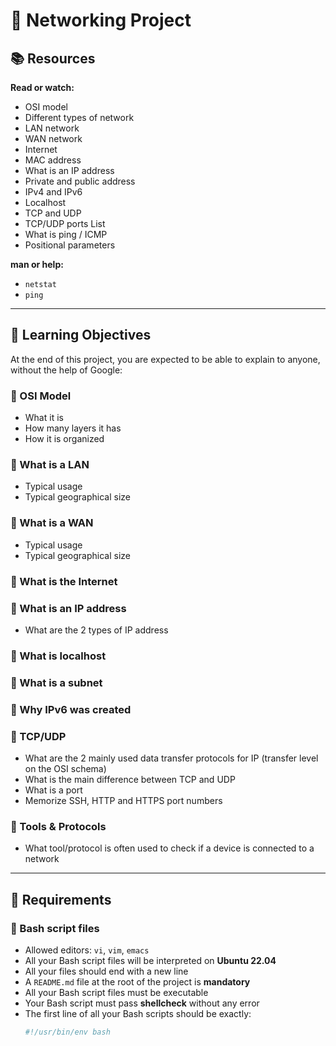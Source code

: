 # 📘 Networking Project

## 📚 Resources
**Read or watch:**
- OSI model  
- Different types of network  
- LAN network  
- WAN network  
- Internet  
- MAC address  
- What is an IP address  
- Private and public address  
- IPv4 and IPv6  
- Localhost  
- TCP and UDP  
- TCP/UDP ports List  
- What is ping / ICMP  
- Positional parameters  

**man or help:**
- `netstat`  
- `ping`  

---

## 🎯 Learning Objectives
At the end of this project, you are expected to be able to explain to anyone, without the help of Google:

### 🔹 OSI Model
- What it is  
- How many layers it has  
- How it is organized  

### 🔹 What is a LAN
- Typical usage  
- Typical geographical size  

### 🔹 What is a WAN
- Typical usage  
- Typical geographical size  

### 🔹 What is the Internet  

### 🔹 What is an IP address
- What are the 2 types of IP address  

### 🔹 What is localhost  

### 🔹 What is a subnet  

### 🔹 Why IPv6 was created  

### 🔹 TCP/UDP
- What are the 2 mainly used data transfer protocols for IP (transfer level on the OSI schema)  
- What is the main difference between TCP and UDP  
- What is a port  
- Memorize SSH, HTTP and HTTPS port numbers  

### 🔹 Tools & Protocols
- What tool/protocol is often used to check if a device is connected to a network  

---

## 📑 Requirements

### 🔸 Bash script files
- Allowed editors: `vi`, `vim`, `emacs`  
- All your Bash script files will be interpreted on **Ubuntu 22.04**  
- All your files should end with a new line  
- A `README.md` file at the root of the project is **mandatory**  
- All your Bash script files must be executable  
- Your Bash script must pass **shellcheck** without any error  
- The first line of all your Bash scripts should be exactly:
  ```bash
  #!/usr/bin/env bash
